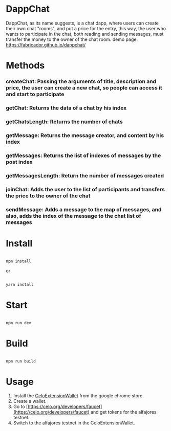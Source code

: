 # DappChat
DappChat, as its name suggests, is a chat dapp, where users can create their own chat "rooms", and put a price for the entry, this way, the user who wants to participate in the chat, both reading and sending messages, must transfer the money to the owner of the chat room.
demo page: https://fabricador.github.io/dappchat/

# Methods
### createChat: Passing the arguments of title, description and price, the user can create a new chat, so people can access it and start to participate

### getChat: Returns the data of a chat by his index

### getChatsLength: Returns the number of chats

### getMessage: Returns the message creator, and content by his index

### getMessages: Returns the list of indexes of messages by the post index

### getMessagesLength: Return the number of messages created

### joinChat: Adds the user to the list of participants and transfers the price to the owner of the chat

### sendMessage: Adds a message to the map of messages, and also, adds the index of the message to the chat list of messages

# Install

```

npm install

```

or 

```

yarn install

```

# Start

```

npm run dev

```

# Build

```

npm run build

```
# Usage
1. Install the [CeloExtensionWallet](https://chrome.google.com/webstore/detail/celoextensionwallet/kkilomkmpmkbdnfelcpgckmpcaemjcdh?hl=en) from the google chrome store.
2. Create a wallet.
3. Go to [https://celo.org/developers/faucet](https://celo.org/developers/faucet) and get tokens for the alfajores testnet.
4. Switch to the alfajores testnet in the CeloExtensionWallet.
